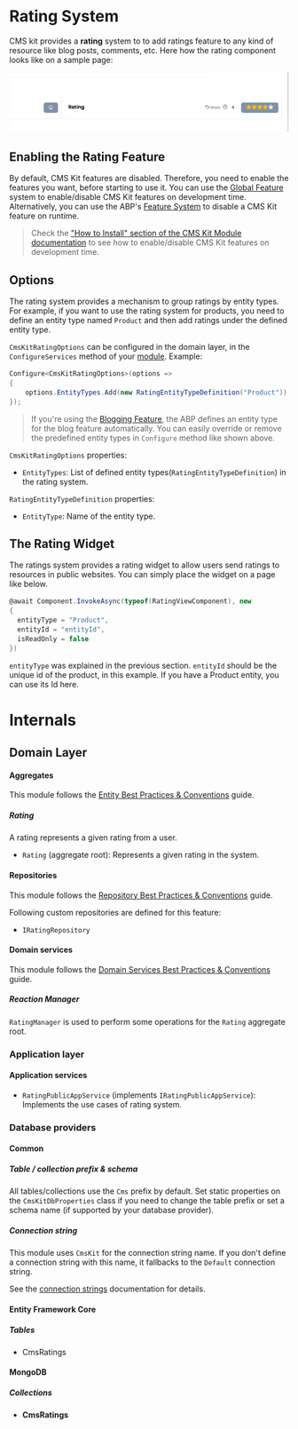# Rating System

CMS kit provides a **rating** system to to add ratings feature to any kind of resource like blog posts, comments, etc. Here how the rating component looks like on a sample page:

![ratings](../../images/cmskit-module-ratings.png)

## Enabling the Rating Feature

By default, CMS Kit features are disabled. Therefore, you need to enable the features you want, before starting to use it. You can use the [Global Feature](../../framework/infrastructure/global-features.md) system to enable/disable CMS Kit features on development time. Alternatively, you can use the ABP's [Feature System](../../framework/infrastructure/features.md) to disable a CMS Kit feature on runtime.

> Check the ["How to Install" section of the CMS Kit Module documentation](index.md#how-to-install) to see how to enable/disable CMS Kit features on development time.

## Options

The rating system provides a mechanism to group ratings by entity types. For example, if you want to use the rating system for products, you need to define an entity type named `Product` and then add ratings under the defined entity type.

`CmsKitRatingOptions` can be configured in the domain layer, in the `ConfigureServices` method of your [module](../../framework/architecture/modularity/basics.md). Example:

```csharp
Configure<CmsKitRatingOptions>(options =>
{
    options.EntityTypes.Add(new RatingEntityTypeDefinition("Product"));
});
```

> If you're using the [Blogging Feature](./blogging.md), the ABP defines an entity type for the blog feature automatically. You can easily override or remove the predefined entity types in `Configure` method like shown above.

`CmsKitRatingOptions` properties:

- `EntityTypes`: List of defined entity types(`RatingEntityTypeDefinition`) in the rating system.

`RatingEntityTypeDefinition` properties:

- `EntityType`: Name of the entity type.

## The Rating Widget

The ratings system provides a rating widget to allow users send ratings to resources in public websites. You can simply place the widget on a page like below. 

```csharp
@await Component.InvokeAsync(typeof(RatingViewComponent), new
{
  entityType = "Product",
  entityId = "entityId",
  isReadOnly = false
})
```

`entityType` was explained in the previous section. `entityId` should be the unique id of the product, in this example. If you have a Product entity, you can use its Id here.

# Internals

## Domain Layer

#### Aggregates

This module follows the [Entity Best Practices & Conventions](../../framework/architecture/best-practices/entities.md) guide.

##### Rating

A rating represents a given rating from a user.

- `Rating` (aggregate root): Represents a given rating in the system.

#### Repositories

This module follows the [Repository Best Practices & Conventions](../../framework/architecture/best-practices/repositories.md) guide.

Following custom repositories are defined for this feature:

- `IRatingRepository`

#### Domain services

This module follows the [Domain Services Best Practices & Conventions](../../framework/architecture/best-practices/domain-services.md) guide.

##### Reaction Manager

`RatingManager` is used to perform some operations for the `Rating` aggregate root.

### Application layer

#### Application services

- `RatingPublicAppService` (implements `IRatingPublicAppService`): Implements the use cases of rating system.

### Database providers

#### Common

##### Table / collection prefix & schema

All tables/collections use the `Cms` prefix by default. Set static properties on the `CmsKitDbProperties` class if you need to change the table prefix or set a schema name (if supported by your database provider).

##### Connection string

This module uses `CmsKit` for the connection string name. If you don't define a connection string with this name, it fallbacks to the `Default` connection string.

See the [connection strings](../../framework/fundamentals/connection-strings.md) documentation for details.

#### Entity Framework Core

##### Tables

- CmsRatings

#### MongoDB

##### Collections

- **CmsRatings**